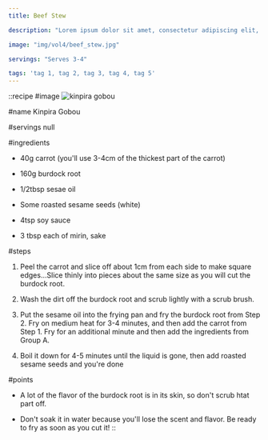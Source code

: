 ```yaml
---
title: Beef Stew

description: "Lorem ipsum dolor sit amet, consectetur adipiscing elit, sed do eiusmod tempor incididunt ut labore et dolore magna aliqua. Tincidunt eget nullam non nisi est sit amet facilisis."

image: "img/vol4/beef_stew.jpg"

servings: "Serves 3-4"

tags: 'tag 1, tag 2, tag 3, tag 4, tag 5'
---
```


::recipe
#image
![kinpira gobou](/img/vol4/kinpira_gobou.jpg)

#name
Kinpira Gobou

#servings
null

#ingredients
- 40g carrot (you'll use 3-4cm of the thickest part of the carrot)
- 160g burdock root
- 1/2tbsp sesae oil
- Some roasted sesame seeds (white)

- 4tsp soy sauce
- 3 tbsp each of mirin, sake
    
#steps
1. Peel the carrot and slice off about 1cm from each side to make square edges...Slice thinly into pieces about the same size as you will cut the burdock root.

2. Wash the dirt off the burdock root and scrub lightly with a scrub brush.

3. Put the sesame oil into the frying pan and fry the burdock root from Step 2. Fry on medium heat for 3-4 minutes, and then add the carrot from Step 1. Fry for an additional minute and then add the ingredients from Group A.

4. Boil it down for 4-5 minutes until the liquid is gone, then add roasted sesame seeds and you're done


#points
- A lot of the flavor of the burdock root is in its skin, so don't scrub htat part off.

- Don't soak it in water because you'll lose the scent and flavor. Be ready to fry as soon as you cut it!
::